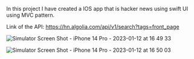In this project I have created a IOS app that is hacker news using swift UI using MVC pattern.

Link of the API: https://hn.algolia.com/api/v1/search?tags=front_page

![Simulator Screen Shot - iPhone 14 Pro - 2023-01-12 at 16 49 33](https://user-images.githubusercontent.com/55062711/212054517-7c21544b-50cd-4ad9-ab85-08760859aecd.png)


![Simulator Screen Shot - iPhone 14 Pro - 2023-01-12 at 16 50 03](https://user-images.githubusercontent.com/55062711/212054522-f1efb53f-ee43-4455-bbe8-9465f659f7f3.png)
